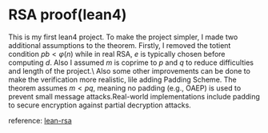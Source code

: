 # RSA proof(lean4)

This is my first lean4 project. To make the project simpler, I made two additional assumptions to the theorem. Firstly, I removed the totient condition $pb<\varphi(n)$ while in  real RSA, $e$ is typically chosen before computing $d$.
Also I assumed $m$ is coprime to $p$ and $q$ to reduce difficulties and length of the project.\\
Also some other improvements can be done to make the verification more realistic, lile adding Padding Scheme. The theorem assumes $m < pq$, meaning no padding (e.g., OAEP) is used to prevent small message attacks.Real-world implementations include padding to secure encryption against partial decryption attacks.

reference: [lean-rsa](https://github.com/aronerben/lean-rsa/)

